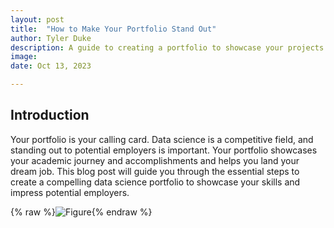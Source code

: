 ```yaml
---
layout: post
title:  "How to Make Your Portfolio Stand Out"
author: Tyler Duke
description: A guide to creating a portfolio to showcase your projects and stand out to employers
image: 
date: Oct 13, 2023

--- 
```



## Introduction
Your portfolio is your calling card. Data science is a competitive field, and standing out to potential employers is important. Your portfolio showcases your academic journey and accomplishments and helps you land your dream job. This blog post will guide you through the essential steps to create a compelling data science portfolio to showcase your skills and impress potential employers.

{% raw %}![Figure]({{site.url}}/{{site.baseurl}}/assets/images/cover-photo.jpeg){% endraw %}

